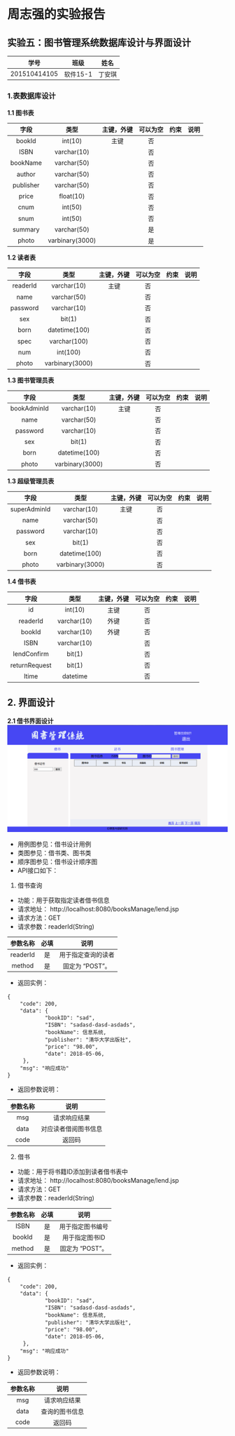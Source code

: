 周志强的实验报告
============
## 实验五：图书管理系统数据库设计与界面设计

|学号|班级|姓名|
|:---------------:|:------------:|:------------:|
|201510414105|软件15-1|丁安琪|

### 1.表数据库设计

**1.1 图书表**

|字段|类型|主键，外键|可以为空|约束|说明|
|:-------:|:-------------:|:------:|:----:|:---:|:-----|    
|bookId|int(10)|主键|否|||
|ISBN|varchar(10)| |否|||  
|bookName|varchar(50)| |否|||
|author|varchar(50)| |否|||  
|publisher|varchar(50)| |否|||
|price|float(10)| |否|||  
|cnum|int(50)| |否|||
|snum|int(50)| |否|||  
|summary|varchar(50)| |是|||
|photo|varbinary(3000)| |是|||

**1.2 读者表**

|字段|类型|主键，外键|可以为空|约束|说明|
|:-------:|:-------------:|:------:|:----:|:---:|:-----|    
|readerId|varchar(10)|主键|否|||
|name|varchar(50)| |否|||  
|password|varchar(10)| |否|||
|sex|bit(1)| |否|||  
|born|datetime(100)| |否|||
|spec|varchar(100)| |否|||  
|num|int(100)| |否|||
|photo|varbinary(3000)| |否|||  

**1.3 图书管理员表**

|字段|类型|主键，外键|可以为空|约束|说明|
|:-------:|:-------------:|:------:|:----:|:---:|:-----|    
|bookAdminId|varchar(10)|主键|否|||
|name|varchar(50)| |否|||  
|password|varchar(10)| |否|||
|sex|bit(1)| |否|||  
|born|datetime(100)| |否|||
|photo|varbinary(3000)| |否|||  

**1.3 超级管理员表**

|字段|类型|主键，外键|可以为空|约束|说明|
|:-------:|:-------------:|:------:|:----:|:---:|:-----|    
|superAdminId|varchar(10)|主键|否|||
|name|varchar(50)| |否|||  
|password|varchar(10)| |否|||
|sex|bit(1)| |否|||  
|born|datetime(100)| |否|||
|photo|varbinary(3000)| |否|||  
**1.4 借书表**

|字段|类型|主键，外键|可以为空|约束|说明|
|:-------:|:-------------:|:------:|:----:|:---:|:-----|    
|id|int(10)|主键|否|||
|readerId|varchar(10)|外键|否|||  
|bookId|varchar(10)|外键|否|||
|ISBN|varchar(10)| |否|||  
|lendConfirm|bit(1)| |否|||
|returnRequest|bit(1)| |否|||  
|ltime|datetime| |否|||  

## 2. 界面设计
**2.1 借书界面设计**
![借书](借书.png)
- 用例图参见：借书设计用例
- 类图参见：借书类、图书类
- 顺序图参见：借书设计顺序图
- API接口如下：

1. 借书查询

- 功能：用于获取指定读者借书信息
- 请求地址： http://localhost:8080/booksManage/lend.jsp
- 请求方法：GET
- 请求参数：readerId(String)

|参数名称|必填|说明|
|:-------:|:-------------: | :----------:|
|readerId|是|用于指定查询的读者 |
|method|是|固定为 “POST”。|

- 返回实例：
```
{
    "code": 200,
    "data": {
            "bookID": "sad",
            "ISBN": "sadasd-dasd-asdads",
            "bookName": 信息系统,
            "publisher": "清华大学出版社",
            "price": "98.00",
            "date": 2018-05-06,
     },
    "msg": "响应成功"
}
```
- 返回参数说明：
    
|参数名称|说明|
|:-------:|:-------------: |
|msg|请求响应结果|
|data|对应读者借阅图书信息|
|code|返回码|

2. 借书

- 功能：用于将书籍ID添加到读者借书表中
- 请求地址： http://localhost:8080/booksManage/lend.jsp
- 请求方法：GET
- 请求参数：readerId(String)

|参数名称|必填|说明|
|:-------:|:-------------: | :----------:|
|ISBN|是|用于指定图书编号 |
|bookId|是|用于指定图书ID |
|method|是|固定为 “POST”。|

- 返回实例：
```
{
    "code": 200,
    "data": {
            "bookID": "sad",
            "ISBN": "sadasd-dasd-asdads",
            "bookName": 信息系统,
            "publisher": "清华大学出版社",
            "price": "98.00",
            "date": 2018-05-06,
     },
    "msg": "响应成功"
}
```
- 返回参数说明：
    
|参数名称|说明|
|:-------:|:-------------: |
|msg|请求响应结果|
|data|查询的图书信息|
|code|返回码|













